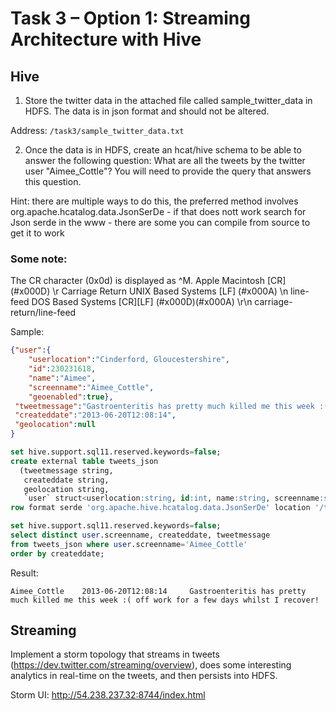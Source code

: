 # Task 3 – Option 1: Streaming Architecture with Hive

## Hive

1. Store the twitter data in the attached file called sample_twitter_data in HDFS. The data is in json format and should not be altered.

Address: `/task3/sample_twitter_data.txt`

2. Once the data is in HDFS, create an hcat/hive schema to be able to answer the following question: What are all the tweets by the twitter user "Aimee_Cottle"? You will need to provide the query that answers this question.

Hint: there are multiple ways to do this, the preferred method involves org.apache.hcatalog.data.JsonSerDe - if that does nott work search for Json serde in the www - there are some you can compile from source to get it to work

### Some note:

The CR character (0x0d) is displayed as ^M.
Apple Macintosh     [CR]      (#x000D)            \r    Carriage Return
UNIX Based Systems  [LF]      (#x000A)            \n    line-feed
DOS Based Systems   [CR][LF]  (#x000D)(#x000A)    \r\n  carriage-return/line-feed

Sample:

```json
{"user":{
    "userlocation":"Cinderford, Gloucestershire",
    "id":230231618,
    "name":"Aimee",
    "screenname":"Aimee_Cottle",
    "geoenabled":true},
 "tweetmessage":"Gastroenteritis has pretty much killed me this week :( off work for a few days whilst I recover!",
 "createddate":"2013-06-20T12:08:14",
 "geolocation":null
}
```

```sql
set hive.support.sql11.reserved.keywords=false;
create external table tweets_json
  (tweetmessage string,
   createddate string,
   geolocation string,
   `user` struct<userlocation:string, id:int, name:string, screenname:string, geoenabled:boolean>)
row format serde 'org.apache.hive.hcatalog.data.JsonSerDe' location '/task3/';

set hive.support.sql11.reserved.keywords=false;
select distinct user.screenname, createddate, tweetmessage  
from tweets_json where user.screenname='Aimee_Cottle' 
order by createddate;
```

Result:
```
Aimee_Cottle    2013-06-20T12:08:14     Gastroenteritis has pretty much killed me this week :( off work for a few days whilst I recover!
```

## Streaming

Implement a storm topology that streams in tweets (https://dev.twitter.com/streaming/overview), does some interesting analytics in real-time on the tweets, and then persists into HDFS.

Storm UI: http://54.238.237.32:8744/index.html

